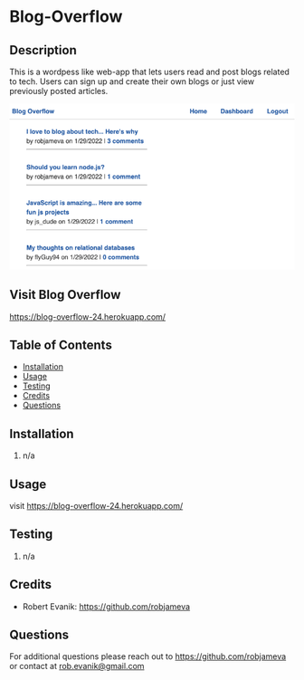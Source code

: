 # Blog-Overflow

## Description 

This is a wordpess like web-app that lets users read and post blogs related to tech. Users can sign up and create their own blogs or just view previously posted articles.

![home page screenshot](public/img/screen_shot.png?raw=true)

## Visit Blog Overflow
https://blog-overflow-24.herokuapp.com/

## Table of Contents 

* [Installation](#installation)
* [Usage](#usage)
* [Testing](#testing)
* [Credits](#credits)
* [Questions](#Questions)


## Installation

1. n/a

## Usage 

visit https://blog-overflow-24.herokuapp.com/

## Testing
1. n/a

## Credits

* Robert Evanik: https://github.com/robjameva


## Questions

For additional questions please reach out to  https://github.com/robjameva or contact at rob.evanik@gmail.com